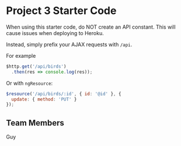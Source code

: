 # Project 3 Starter Code

When using this starter code, do NOT create an API constant. This will cause issues when deploying to Heroku.

Instead, simply prefix your AJAX requests with `/api`.

For example

```js
$http.get('/api/birds')
  .then(res => console.log(res));
```

Or with `ngResource`:

```js
$resource('/api/birds/:id', { id: '@id' }, {
  update: { method: 'PUT' }
});
```

## Team Members
Guy
